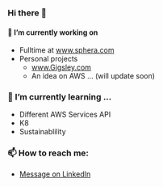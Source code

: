 ### Hi there 👋

#### 🔭 I’m currently working on 
  - Fulltime at www.sphera.com 
  - Personal projects 
    - www.Gigsley.com
    - An idea on AWS ... (will update soon)

### 🌱 I’m currently learning ...
  - Different AWS Services API
  - K8
  - Sustainablility

### 📫 How to reach me: 
  - [Message on LinkedIn](https://linkedin.com/in/guptaparveen)
  
<!--
**pgupta04/pgupta04** is a ✨ _special_ ✨ repository because its `README.md` (this file) appears on your GitHub profile.

Here are some ideas to get you started:

- 👯 I’m looking to collaborate on ...
- 🤔 I’m looking for help with ...
- 💬 Ask me about ...
- 😄 Pronouns: ...
- ⚡ Fun fact: ...
-->
